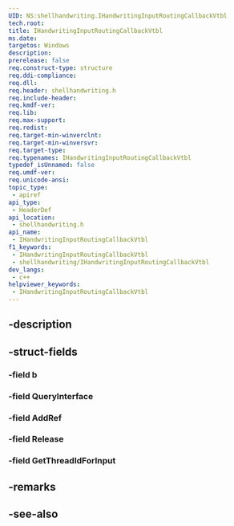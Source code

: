 ```yaml
---
UID: NS:shellhandwriting.IHandwritingInputRoutingCallbackVtbl
tech.root: 
title: IHandwritingInputRoutingCallbackVtbl
ms.date: 
targetos: Windows
description: 
prerelease: false
req.construct-type: structure
req.ddi-compliance: 
req.dll: 
req.header: shellhandwriting.h
req.include-header: 
req.kmdf-ver: 
req.lib: 
req.max-support: 
req.redist: 
req.target-min-winverclnt: 
req.target-min-winversvr: 
req.target-type: 
req.typenames: IHandwritingInputRoutingCallbackVtbl
typedef_isUnnamed: false
req.umdf-ver: 
req.unicode-ansi: 
topic_type:
 - apiref
api_type:
 - HeaderDef
api_location:
 - shellhandwriting.h
api_name:
 - IHandwritingInputRoutingCallbackVtbl
f1_keywords:
 - IHandwritingInputRoutingCallbackVtbl
 - shellhandwriting/IHandwritingInputRoutingCallbackVtbl
dev_langs:
 - c++
helpviewer_keywords:
 - IHandwritingInputRoutingCallbackVtbl
---
```


## -description

## -struct-fields

### -field b

### -field QueryInterface

### -field AddRef

### -field Release

### -field GetThreadIdForInput

## -remarks

## -see-also

